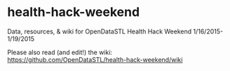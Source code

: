 # health-hack-weekend
Data, resources, &amp; wiki for OpenDataSTL Health Hack Weekend 1/16/2015-1/19/2015

Please also read (and edit!) the wiki: https://github.com/OpenDataSTL/health-hack-weekend/wiki
